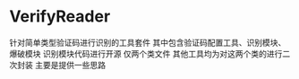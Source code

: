 # VerifyReader
针对简单类型验证码进行识别的工具套件 其中包含验证码配置工具、识别模块、爆破模块 识别模块代码进行开源 仅两个类文件 其他工具均为对这两个类的进行二次封装 主要是提供一些思路
